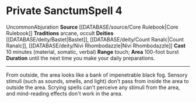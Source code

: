 ﻿---
area: 100-foot burst
component:
- Material
- Somatic
- Verbal
deity:
- '[[DATABASE/deity/Bastet|Bastet]]'
- '[[DATABASE/deity/Count Ranalc|CountRanalc]]'
- '[[DATABASE/deity/Nivi Rhombodazzle|Nivi Rhombodazzle]]'
duration: until the next time you make your daily preparations.
heighten_level: '4'
id: '235'
level: '4'
name: Private Sanctum
range: touch
rarity: Uncommon
school: Abjuration
source: '[[DATABASE/source/Core Rulebook|Core Rulebook]]'
tradition:
- Arcane
- Occult
trait:
- '[[DATABASE/trait/Abjuration|Abjuration]]'
- '[[DATABASE/trait/Uncommon|Uncommon]]'
type: Spell

---
# Private Sanctum<span class="item-type">Spell 4</span>

<span class="trait-uncommon item-trait">Uncommon</span><span class="item-trait">Abjuration</span>
**Source** [[DATABASE/source/Core Rulebook|Core Rulebook]] 
**Traditions** arcane, occult
**Deities** [[DATABASE/deity/Bastet|Bastet]], [[DATABASE/deity/Count Ranalc|Count Ranalc]], [[DATABASE/deity/Nivi Rhombodazzle|Nivi Rhombodazzle]]
**Cast** 10 minutes (material, somatic, verbal)
**Range** touch; **Area** 100-foot burst
**Duration** until the next time you make your daily preparations.

---
From outside, the area looks like a bank of impenetrable black fog. Sensory stimuli (such as sounds, smells, and light) don't pass from inside the area to outside the area. Scrying spells can't perceive any stimuli from the area, and mind-reading effects don't work in the area.